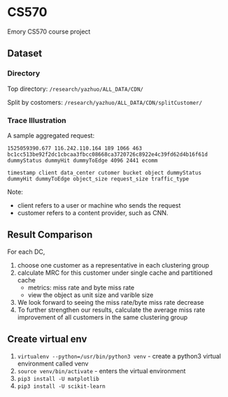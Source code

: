 # CS570
Emory CS570 course project

## Dataset
### Directory
Top directory: `/research/yazhuo/ALL_DATA/CDN/`

Split by costomers: `/research/yazhuo/ALL_DATA/CDN/splitCustomer/`

### Trace Illustration
A sample aggregated request:

`1525059390.677 116.242.110.164 189 1066 463 bc1cc513be92f2dc1cbcaa3fbcc08668ca3720726c8922e4c39fd62d4b16f61d dummyStatus dummyHit dummyToEdge 4096 2441 ecomm`

`timestamp client data_center cutomer bucket object dummyStatus dummyHit dummyToEdge object_size request_size traffic_type`

Note: 
- client refers to a user or machine who sends the request
- customer refers to a content provider, such as CNN.

## Result Comparison

For each DC,
1. choose one customer as a representative in each clustering group
2. calculate MRC for this customer under single cache and partitioned cache
    - metrics: miss rate and byte miss rate
    - view the object as unit size and varible size
3. We look forward to seeing the miss rate/byte miss rate decrease
4. To further strengthen our results, calculate the average miss rate improvement of all customers in the same clustering group

## Create virtual env

1. `virtualenv --python=/usr/bin/python3 venv` - create a python3 virtual environment called venv
2. `source venv/bin/activate` - enters the virtual environment
3. `pip3 install -U matplotlib ` 
4. `pip3 install -U scikit-learn`
